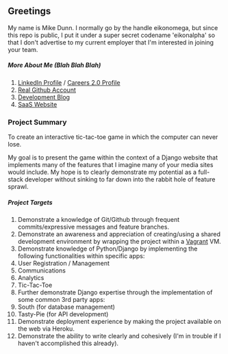 ## Greetings
My name is Mike Dunn.  I normally go by the handle eikonomega, but since this repo is public, 
I put it under a super secret codename 'eikonalpha' so that I don't advertise to my current
employer that I'm interested in joining your team.

##### More About Me (Blah Blah Blah)
1. [LinkedIn Profile](http://www.linkedin.com/profile/view?id=50728915&trk=tab_pro) / [Careers 2.0 Profile](http://careers.stackoverflow.com/eikonomega)
2. [Real Github Account](https://github.com/eikonomega)
3. [Development Blog](http://www.developerimprovethyself.com)
3. [SaaS Website](http://www.doulaexchange.com)

### Project Summary
To create an interactive tic-tac-toe game in which the computer can never lose.  

My goal is to present the game within the context of a Django website that implements many of the features that
I imagine many of your media sites would include.  My hope is to clearly demonstrate my potential as a full-stack developer
without sinking to far down into the rabbit hole of feature sprawl.

##### Project Targets

1. Demonstrate a knowledge of Git/Github through frequent commits/expressive messages and feature branches.
2. Demonstrate an awareness and appreciation of creating/using a shared development environment by wrapping the project within a [Vagrant](http://www.vagrantup.com/) VM.
3. Demonstrate knowledge of Python/Django by implementing the following functionalities within specific apps:
  1. User Registration / Management
  2. Communications
  3. Analytics
  4. Tic-Tac-Toe
4. Further demonstrate Django expertise through the implementation of some common 3rd party apps:
  1. South (for database management)
  2. Tasty-Pie (for API development)
5. Demonstrate deployment experience by making the project available on the web via Heroku.
6. Demonstrate the ability to write clearly and cohesively (I'm in trouble if I haven't accomplished this already).


